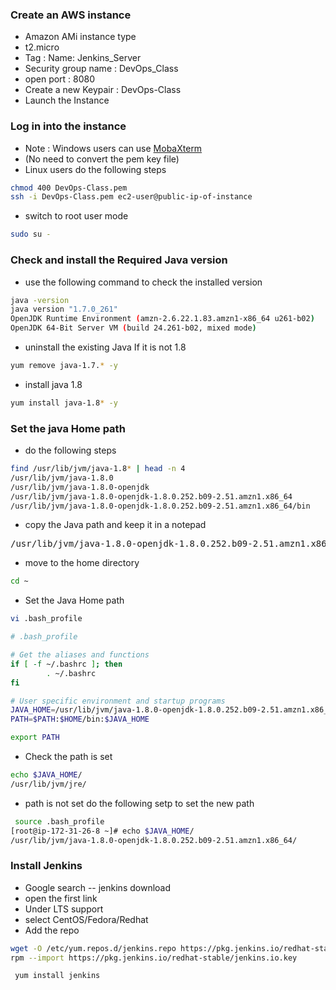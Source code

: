 ### Create an AWS instance 
* Amazon AMi instance type
* t2.micro
* Tag : Name: Jenkins_Server
* Security group name : DevOps_Class
* open port : 8080
* Create a new Keypair : DevOps-Class
* Launch the Instance
### Log in into the instance
* Note : Windows users can use [MobaXterm](https://mobaxterm.mobatek.net/)
* (No need to convert the pem key file)
* Linux users do the following steps
``` bash
chmod 400 DevOps-Class.pem
ssh -i DevOps-Class.pem ec2-user@public-ip-of-instance
```
* switch to root user mode
``` bash
sudo su -
```
### Check and install the Required Java version
* use the following command to check the installed version
``` bash
java -version
java version "1.7.0_261"
OpenJDK Runtime Environment (amzn-2.6.22.1.83.amzn1-x86_64 u261-b02)
OpenJDK 64-Bit Server VM (build 24.261-b02, mixed mode)
```
* uninstall the existing Java If it is not 1.8 
``` bash
yum remove java-1.7.* -y
```
* install java 1.8
``` bash
yum install java-1.8* -y
```
### Set the java Home path
* do the following steps
``` bash
find /usr/lib/jvm/java-1.8* | head -n 4
/usr/lib/jvm/java-1.8.0
/usr/lib/jvm/java-1.8.0-openjdk
/usr/lib/jvm/java-1.8.0-openjdk-1.8.0.252.b09-2.51.amzn1.x86_64
/usr/lib/jvm/java-1.8.0-openjdk-1.8.0.252.b09-2.51.amzn1.x86_64/bin
```
* copy the Java path and keep it in a notepad
<pre>
/usr/lib/jvm/java-1.8.0-openjdk-1.8.0.252.b09-2.51.amzn1.x86_64
</pre>
* move to the home directory
``` bash
cd ~
```
* Set the Java Home path
``` bash
vi .bash_profile

# .bash_profile

# Get the aliases and functions
if [ -f ~/.bashrc ]; then
        . ~/.bashrc
fi

# User specific environment and startup programs
JAVA_HOME=/usr/lib/jvm/java-1.8.0-openjdk-1.8.0.252.b09-2.51.amzn1.x86_64
PATH=$PATH:$HOME/bin:$JAVA_HOME

export PATH
```
* Check the path is set
``` bash
echo $JAVA_HOME/
/usr/lib/jvm/jre/
```
* path is not set do the following setp to set the new path 
``` bash
 source .bash_profile 
[root@ip-172-31-26-8 ~]# echo $JAVA_HOME/
/usr/lib/jvm/java-1.8.0-openjdk-1.8.0.252.b09-2.51.amzn1.x86_64/
```
### Install Jenkins
* Google search -- jenkins download 
* open the first link
* Under LTS support
* select CentOS/Fedora/Redhat
* Add the repo
``` bash
wget -O /etc/yum.repos.d/jenkins.repo https://pkg.jenkins.io/redhat-stable/jenkins.repo
rpm --import https://pkg.jenkins.io/redhat-stable/jenkins.io.key

 yum install jenkins
```

